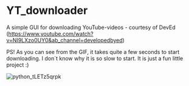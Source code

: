 # YT_downloader

A simple GUI for downloading YouTube-videos - courtesy of DevEd (https://www.youtube.com/watch?v=NI9LXzo0UY0&ab_channel=developedbyed)

PS! As you can see from the GIF, it takes quite a few seconds to start downloading. 
I don`t know why it is so slow to start. It is just a fun little project :)

![python_tLETz5qrpk](https://user-images.githubusercontent.com/80479739/212492103-38bcdb7e-f661-4c3a-b82c-cff9209984de.gif)


